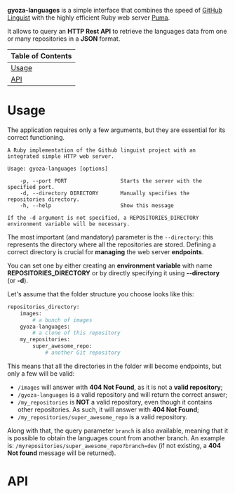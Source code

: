 **gyoza-languages** is a simple interface that combines the 
speed of [GitHub Linguist](https://github.com/github-linguist/linguist)
with the highly efficient Ruby web server [Puma](https://github.com/puma/puma).

It allows to query an **HTTP Rest API** to retrieve the languages data from one
or many repositories in a **JSON** format.

| Table of Contents |
|-------------------|
| [Usage](#usage)   |
| [API](#api)       |

# Usage 

The application requires only a few arguments, but they are essential 
for its correct functioning.

```
A Ruby implementation of the Github linguist project with an integrated simple HTTP web server.

Usage: gyoza-languages [options]

    -p, --port PORT                 Starts the server with the specified port.
    -d, --directory DIRECTORY       Manually specifies the repositories directory.
    -h, --help                      Show this message

If the -d argument is not specified, a REPOSITORIES_DIRECTORY environment variable will be necessary.
```

The most important (and mandatory) parameter is the `--directory`:
this represents the directory where all the repositories are stored.
Defining a correct directory is crucial for **managing** the web server **endpoints**.

You can set one by either creating an **environment variable** with name
**REPOSITORIES_DIRECTORY** or by directly specifying it using **--directory** (or **-d**).

Let's assume that the folder structure you choose looks like this:

```python
repositories_directory:
    images:
        # a bunch of images
    gyoza-languages:
        # a clone of this repository
    my_repositories:
        super_awesome_repo:
            # another Git repository 
```

This means that all the directories in the folder will become endpoints,
but only a few will be valid:

- `/images` will answer with **404 Not Found**, as it is not a **valid repository**;
- `/gyoza-languages` is a valid repository and will return the correct answer;
- `/my_repositories` is **NOT** a valid repository, even though it contains other repositories.
  As such, it will answer with **404 Not Found**;
- `/my_repositories/super_awesome_repo` is a valid repository.

Along with that, the query parameter `branch` is also available,
meaning that it is possible to obtain the languages count from another branch.
An example is: `/myrepositories/super_awesome_repo?branch=dev` (if not existing, a **404 Not found**
message will be returned).

# API